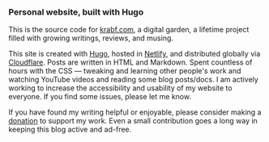 ### Personal website, built with Hugo

This is the source code for [krabf.com](https://www.krabf.com), a digital garden, a lifetime project filled with growing writings, reviews, and musing.

This site is created with [Hugo](https://gohugo.io/), hosted in [Netlify](https://www.netlify.com/), and distributed globally via [Cloudflare](https://www.cloudflare.com/). Posts are written in HTML and Markdown. Spent countless of hours with the CSS  — tweaking and learning other people's work and watching YouTube videos and reading some blog posts/docs. I am actively working to increase the accessibility and usability of my website to everyone. If you find some issues, please let me know.

If you have found my writing helpful or enjoyable, please consider making a [donation](https://www.buymeacoffee.com/krabf) to support my work. Even a small contribution goes a long way in keeping this blog active and ad-free.
